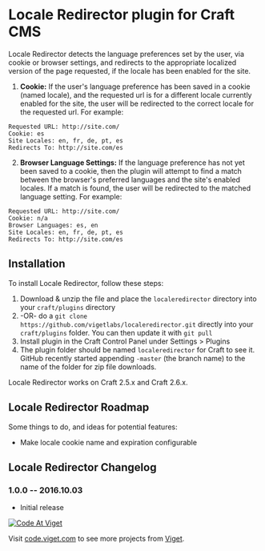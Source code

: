 # Locale Redirector plugin for Craft CMS

Locale Redirector detects the language preferences set by the user, via cookie or browser settings, and redirects to the appropriate localized version of the page requested, if the locale has been enabled for the site.

1. **Cookie:** If the user's language preference has been saved in a cookie (named locale), and the requested url is for a different locale currently enabled for the site, the user will be redirected to the correct locale for the requested url. For example:

  ```
  Requested URL: http://site.com/
  Cookie: es
  Site Locales: en, fr, de, pt, es
  Redirects To: http://site.com/es
  ```

2. **Browser Language Settings:** If the language preference has not yet been saved to a cookie, then the plugin will attempt to find a match between the browser's preferred languages and the site's enabled locales. If a match is found, the user will be redirected to the matched language setting. For example:

  ```
  Requested URL: http://site.com/
  Cookie: n/a
  Browser Languages: es, en
  Site Locales: en, fr, de, pt, es
  Redirects To: http://site.com/es
  ```

## Installation

To install Locale Redirector, follow these steps:

1. Download & unzip the file and place the `localeredirector` directory into your `craft/plugins` directory
2.  -OR- do a `git clone https://github.com/vigetlabs/localeredirector.git` directly into your `craft/plugins` folder.  You can then update it with `git pull`
3. Install plugin in the Craft Control Panel under Settings > Plugins
4. The plugin folder should be named `localeredirector` for Craft to see it.  GitHub recently started appending `-master` (the branch name) to the name of the folder for zip file downloads.

Locale Redirector works on Craft 2.5.x and Craft 2.6.x.

## Locale Redirector Roadmap

Some things to do, and ideas for potential features:

* Make locale cookie name and expiration configurable

## Locale Redirector Changelog

### 1.0.0 -- 2016.10.03

* Initial release

<a href="http://code.viget.com">
  <img src="http://code.viget.com/github-banner.png" alt="Code At Viget">
</a>

Visit [code.viget.com](http://code.viget.com) to see more projects from [Viget](https://viget.com).

